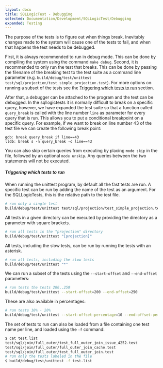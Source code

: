 ```yaml
---
layout: docu
title: SQLLogicTest - Debugging
selected: Documentation/Development/SQLLogicTest/Debugging
expanded: Testing
---
```


The purpose of the tests is to figure out when things break. Inevitably changes made to the system will cause one of the tests to fail, and when that happens the test needs to be debugged.

First, it is always recommended to run in debug mode. This can be done by compiling the system using the command `make debug`. Second, it is recommended to only run the test that breaks. This can be done by passing the filename of the breaking test to the test suite as a command line parameter (e.g. `build/debug/test/unittest test/sql/projection/test_simple_projection.test`). For more options on running a subset of the tests see the [Triggering which tests to run](#triggering-which-tests-to-run) section.

After that, a debugger can be attached to the program and the test can be debugged. In the sqllogictests it is normally difficult to break on a specific query, however, we have expanded the test suite so that a function called `query_break` is called with the line number `line` as parameter for every query that is run. This allows you to put a conditional breakpoint on a specific query. For example, if we want to break on line number 43 of the test file we can create the following break point:

```text
gdb: break query_break if line==43
lldb: break s -n query_break -c line==43
```

You can also skip certain queries from executing by placing `mode skip` in the file, followed by an optional `mode unskip`. Any queries between the two statements will not be executed.

##### Triggering which tests to run

When running the unittest program, by default all the fast tests are run. A specific test can be run by adding the name of the test as an argument. For the SQLLogicTests, this is the relative path to the test file.

```bash
# run only a single test
build/debug/test/unittest test/sql/projection/test_simple_projection.test
```

All tests in a given directory can be executed by providing the directory as a parameter with square brackets.

```bash
# run all tests in the "projection" directory
build/debug/test/unittest "[projection]"
```


All tests, including the slow tests, can be run by running the tests with an asterisk.

```bash
# run all tests, including the slow tests
build/debug/test/unittest "*"
```

We can run a subset of the tests using the `--start-offset` and `--end-offset` parameters:

```bash
# run tests the tests 200..250
build/debug/test/unittest --start-offset=200 --end-offset=250
```

These are also available in percentages:

```bash
# run tests 10% - 20%
build/debug/test/unittest --start-offset-percentage=10 --end-offset-percentage=20
```

The set of tests to run can also be loaded from a file containing one test name per line, and loaded using the `-f` command.

```bash
$ cat test.list
test/sql/join/full_outer/test_full_outer_join_issue_4252.test
test/sql/join/full_outer/full_outer_join_cache.test
test/sql/join/full_outer/test_full_outer_join.test
# run only the tests labeled in the file
$ build/debug/test/unittest -f test.list
```

